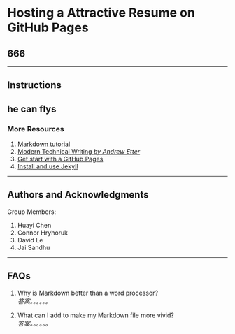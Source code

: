 # **Hosting a Attractive Resume on GitHub Pages**
## 666



***
## **Instructions**

## he can flys


### More Resources
1. [Markdown tutorial](https://www.markdowntutorial.com/)
2. [Modern Technical Writing *by Andrew Etter*](https://www.amazon.ca/gp/product/B01A2QL9SS/)
3. [Get start with a GitHub Pages](https://pages.github.com/)
4. [Install and use Jekyll](https://www.youtube.com/playlist?list=PLLAZ4kZ9dFpOPV5C5Ay0pHaa0RJFhcmcB)

***
## **Authors and Acknowledgments**
Group Members:  
1. Huayi Chen
2. Connor Hryhoruk
3. David Le
4. Jai Sandhu

***
## **FAQs**
1.  Why is Markdown better than a word processor?  
  *答案。。。。。。*  

2.  What can I add to make my Markdown file more vivid?  
  *答案。。。。。。*
